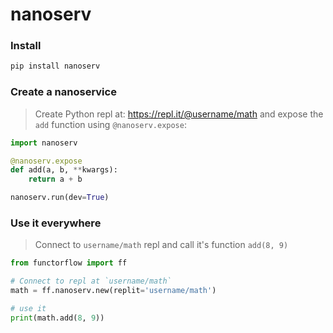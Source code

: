 # nanoserv

### Install 

```bash
pip install nanoserv
```

### Create a nanoservice

> Create Python repl at: https://repl.it/@username/math and expose the `add` function using `@nanoserv.expose`:

```python
import nanoserv

@nanoserv.expose
def add(a, b, **kwargs):
    return a + b

nanoserv.run(dev=True)
```

### Use it everywhere

> Connect to `username/math` repl and call it's function `add(8, 9)`

```python
from functorflow import ff

# Connect to repl at `username/math` 
math = ff.nanoserv.new(replit='username/math')

# use it
print(math.add(8, 9))
```
